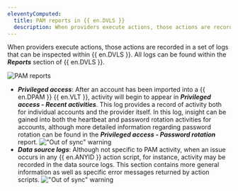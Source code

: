 ```yaml
---
eleventyComputed:
  title: PAM reports in {{ en.DVLS }}
  description: When providers execute actions, those actions are recorded in a set of logs that can be inspected within {{ en.DVLS }}.
---
```

When providers execute actions, those actions are recorded in a set of logs that can be inspected within {{ en.DVLS }}. All logs can be found within the ***Reports*** section of {{ en.DVLS }}.

![PAM reports](https://cdnweb.devolutions.net/docs/DVLS2037_2024_2.png)

* ***Privileged access***: After an account has been imported into a {{ en.DPAM }} {{ en.VLT }}, activity will begin to appear in ***Privileged access - Recent activities***. This log provides a record of activity both for individual accounts and the provider itself. In this log, insight can be gained into both the heartbeat and password rotation activities for accounts, although more detailed information regarding password rotation can be found in the ***Privileged access - Password rotation*** report.
!["Out of sync" warning](https://cdnweb.devolutions.net/docs/ab_providers-troubleshooting-logs_2-4.png)
* ***Data source logs***: Although not specific to PAM activity, when an issue occurs in any {{ en.ANYID }} action script, for instance, activity may be recorded in the data source logs. This section contains more general information as well as specific error messages returned by action scripts.
!["Out of sync" warning](https://cdnweb.devolutions.net/docs/ab_providers-troubleshooting-logs_4-4.png)